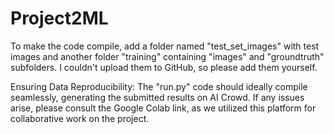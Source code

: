 # Project2ML
To make the code compile, add a folder named "test_set_images" with test images and another folder "training" containing "images" and "groundtruth" subfolders. I couldn't upload them to GitHub, so please add them yourself.

Ensuring Data Reproducibility:
The "run.py" code should ideally compile seamlessly, generating the submitted results on AI Crowd. If any issues arise, please consult the Google Colab link, as we utilized this platform for collaborative work on the project.


